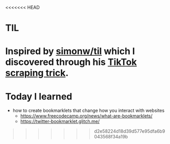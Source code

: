<<<<<<< HEAD
# TIL

Inspired by [simonw/til](https://github.com/simonw/til) which I discovered through his [TikTok scraping trick](https://til.simonwillison.net/tiktok/download-all-videos).
=======
# Today I learned

- how to create bookmarklets that change how you interact with websites
  - https://www.freecodecamp.org/news/what-are-bookmarklets/
  - https://twitter-bookmarklet.glitch.me/
>>>>>>> d2e58224d18d39d577e95dfa6b9043568f34a19b
